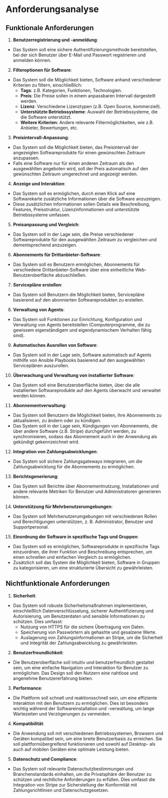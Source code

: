 # Anforderungsanalyse

## Funktionale Anforderungen

1. **Benutzerregistrierung und -anmeldung**:

- Das System soll eine sichere Authentifizierungsmethode bereitstellen, bei der sich Benutzer über E-Mail und Passwort
  registrieren und anmelden können.

2. **Filteroptionen für Software**:

- Das System soll die Möglichkeit bieten, Software anhand verschiedener Kriterien zu filtern, einschließlich:
  - **Tags**: z.B. Kategorien, Funktionen, Technologien.
  - **Preis**: Die Preise sollen in einem anpassbaren Intervall dargestellt werden.
  - **Lizenz**: Verschiedene Lizenztypen (z.B. Open Source, kommerziell).
  - **Unterstützte Betriebssysteme**: Auswahl der Betriebssysteme, die die Software unterstützt.
  - **Weitere Kriterien**: Andere relevante Filtermöglichkeiten, wie z.B. Anbieter, Bewertungen, etc.

3. **Preisintervall-Anpassung**:

- Das System soll die Möglichkeit bieten, das Preisintervall der angezeigten Softwareprodukte für einen gewünschten
  Zeitraum anzupassen.
- Falls eine Software nur für einen anderen Zeitraum als den ausgewählten angeboten wird, soll der Preis automatisch auf
  den gewünschten Zeitraum umgerechnet und angezeigt werden.

4. **Anzeige und Interaktion**:

- Das System soll es ermöglichen, durch einen Klick auf eine Softwarekarte zusätzliche Informationen über die Software
  anzuzeigen.
- Diese zusätzlichen Informationen sollen Details wie Beschreibung, Features, Preisstruktur, Lizenzinformationen und
  unterstützte Betriebssysteme umfassen.

5. **Preisanpassung und Vergleich**:

- Das System soll in der Lage sein, die Preise verschiedener Softwareprodukte für den ausgewählten Zeitraum zu
  vergleichen und dementsprechend anzuzeigen.

6. **Abonnements für Drittanbieter-Software**:

- Das System soll es Benutzern ermöglichen, Abonnements für verschiedene Drittanbieter-Software über eine einheitliche
  Web-Benutzeroberfläche abzuschließen.

7. **Servicepläne erstellen**:

- Das System soll Benutzern die Möglichkeit bieten, Servicepläne basierend auf den abonnierten Softwareprodukten zu
  erstellen.

8. **Verwaltung von Agents**:

- Das System soll Funktionen zur Einrichtung, Konfiguration und Verwaltung von Agents bereitstellen (Computerprogramme,
  die zu gewissem eigenständigem und eigendynamischem Verhalten fähig sind).

9. **Automatisches Ausrollen von Software**:

- Das System soll in der Lage sein, Software automatisch auf Agents mithilfe von Ansible Playbooks basierend auf den
  ausgewählten Serviceplänen auszurollen.

10. **Überwachung und Verwaltung von installierter Software**:

- Das System soll eine Benutzeroberfläche bieten, über die alle installierten Softwareprodukte auf den Agents überwacht
  und verwaltet werden können.

11. **Abonnementverwaltung**:

- Das System soll Benutzern die Möglichkeit bieten, ihre Abonnements zu aktualisieren, zu ändern oder zu kündigen.
- Das System soll in der Lage sein, Kündigungen von Abonnements, die über andere Software (z.B. Stripe) durchgeführt
  werden, zu synchronisieren, sodass das Abonnement auch in der Anwendung als gekündigt gekennzeichnet wird.

12. **Integration von Zahlungsabwicklungen**:

- Das System soll sichere Zahlungsgateways integrieren, um die Zahlungsabwicklung für die Abonnements zu ermöglichen.

13. **Berichtsgenerierung**:

- Das System soll Berichte über Abonnementnutzung, Installationen und andere relevante Metriken für Benutzer und
  Administratoren generieren können.

14. **Unterstützung für Mehrbenutzerumgebungen**:

- Das System soll Mehrbenutzerumgebungen mit verschiedenen Rollen und Berechtigungen unterstützen, z. B. Administrator,
  Benutzer und Supportpersonal.

15. **Einordnung der Software in spezifische Tags und Gruppen**:

- Das System soll es ermöglichen, Softwareprodukte in spezifische Tags einzuordnen, die ihrer Funktion und Beschreibung
  entsprechen, um einen schnellen und einfachen Vergleich zu ermöglichen.
- Zusätzlich soll das System die Möglichkeit bieten, Software in Gruppen zu kategorisieren, um eine strukturierte
  Übersicht zu gewährleisten.

## Nichtfunktionale Anforderungen

1. **Sicherheit**:

- Das System soll robuste Sicherheitsmaßnahmen implementieren, einschließlich Datenverschlüsselung, sicherer
  Authentifizierung und Autorisierung, um Benutzerdaten und sensible Informationen zu schützen. Dies umfasst:
  - Nutzung von HTTPS für die sichere Übertragung von Daten.
  - Speicherung von Passwörtern als gehashte und gesalzene Werte.
  - Auslagerung von Zahlungsinformationen an Stripe, um die Sicherheit und Integrität der Zahlungsabwicklung zu
    gewährleisten.

2. **Benutzerfreundlichkeit**:

- Die Benutzeroberfläche soll intuitiv und benutzerfreundlich gestaltet sein, um eine einfache Navigation und
  Interaktion für Benutzer zu ermöglichen. Das Design soll den Nutzern eine nahtlose und angenehme Benutzererfahrung
  bieten.

3. **Performance**:

- Die Plattform soll schnell und reaktionsschnell sein, um eine effiziente Interaktion mit den Benutzern zu ermöglichen.
  Dies ist besonders wichtig während der Softwareinstallation und -verwaltung, um lange Wartezeiten und Verzögerungen zu
  vermeiden.

4. **Kompatibilität**:

- Die Anwendung soll mit verschiedenen Betriebssystemen, Browsern und Geräten kompatibel sein, um eine breite
  Benutzerbasis zu erreichen. Sie soll plattformübergreifend funktionieren und sowohl auf Desktop- als auch auf mobilen
  Geräten eine optimale Leistung bieten.

5. **Datenschutz und Compliance**:

- Das System soll relevante Datenschutzbestimmungen und Branchenstandards einhalten, um die Privatsphäre der Benutzer zu
  schützen und rechtliche Anforderungen zu erfüllen. Dies umfasst die Integration von Stripe zur Sicherstellung der
  Konformität mit Zahlungsrichtlinien und Datenschutzgesetzen.